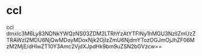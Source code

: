 # ccl
ccl
dmxlc3M6Ly83NDNkYWQzNS03ZDM2LTRhYzAtYTFlNy1hMGU3NzllZmUzZTRAWzI2MDU6NjQwMDoyMDoxNjk2OjIzZmU6NjdmYTozOGJmOjJhZF06MzM2MjE/dHlwZT10Y3Amc2VjdXJpdHk9bm9uZSN2bGVzcw==
